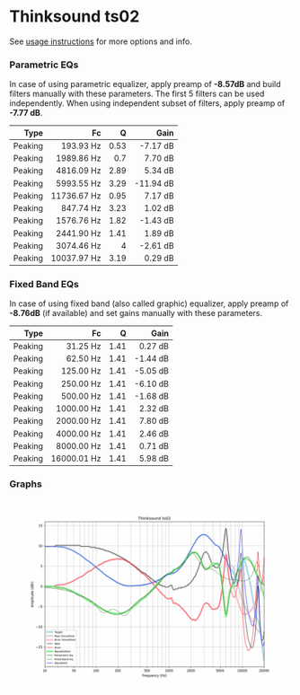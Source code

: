# Thinksound ts02
See [usage instructions](https://github.com/jaakkopasanen/AutoEq#usage) for more options and info.

### Parametric EQs
In case of using parametric equalizer, apply preamp of **-8.57dB** and build filters manually
with these parameters. The first 5 filters can be used independently.
When using independent subset of filters, apply preamp of **-7.77 dB**.

| Type    | Fc          |    Q | Gain      |
|--------:|------------:|-----:|----------:|
| Peaking | 193.93 Hz   | 0.53 | -7.17 dB  |
| Peaking | 1989.86 Hz  | 0.7  | 7.70 dB   |
| Peaking | 4816.09 Hz  | 2.89 | 5.34 dB   |
| Peaking | 5993.55 Hz  | 3.29 | -11.94 dB |
| Peaking | 11736.67 Hz | 0.95 | 7.17 dB   |
| Peaking | 847.74 Hz   | 3.23 | 1.02 dB   |
| Peaking | 1576.76 Hz  | 1.82 | -1.43 dB  |
| Peaking | 2441.90 Hz  | 1.41 | 1.89 dB   |
| Peaking | 3074.46 Hz  | 4    | -2.61 dB  |
| Peaking | 10037.97 Hz | 3.19 | 0.29 dB   |

### Fixed Band EQs
In case of using fixed band (also called graphic) equalizer, apply preamp of **-8.76dB**
(if available) and set gains manually with these parameters.

| Type    | Fc          |    Q | Gain     |
|--------:|------------:|-----:|---------:|
| Peaking | 31.25 Hz    | 1.41 | 0.27 dB  |
| Peaking | 62.50 Hz    | 1.41 | -1.44 dB |
| Peaking | 125.00 Hz   | 1.41 | -5.05 dB |
| Peaking | 250.00 Hz   | 1.41 | -6.10 dB |
| Peaking | 500.00 Hz   | 1.41 | -1.68 dB |
| Peaking | 1000.00 Hz  | 1.41 | 2.32 dB  |
| Peaking | 2000.00 Hz  | 1.41 | 7.80 dB  |
| Peaking | 4000.00 Hz  | 1.41 | 2.46 dB  |
| Peaking | 8000.00 Hz  | 1.41 | 0.71 dB  |
| Peaking | 16000.01 Hz | 1.41 | 5.98 dB  |

### Graphs
![](./Thinksound%20ts02.png)